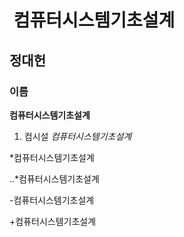 #  컴퓨터시스템기초설계
## 정대헌
### 이름
**컴퓨터시스템기초설계**
1. 컴시설
*컴퓨터시스템기초설계*

*컴퓨터시스템기초설계

..*컴퓨터시스템기초설계

-컴퓨터시스템기초설계

+컴퓨터시스템기초설계
